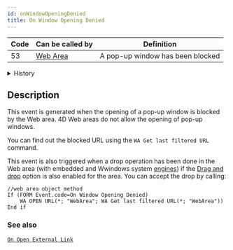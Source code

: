 ```yaml
---
id: onWindowOpeningDenied
title: On Window Opening Denied
---
```


|Code|Can be called by|Definition|  
|---|---|---|
|53|[Web Area](FormObjects/webArea_overview.md)|A pop-up window has been blocked|

<details><summary>History</summary>
|Version|Changes|
|---|---|
|v19 R5|Triggered on drop
</details>

## Description

This event is generated when the opening of a pop-up window is blocked by the Web area. 4D Web areas do not allow the opening of pop-up windows.

You can find out the blocked URL using the `WA Get last filtered URL` command.

This event is also triggered when a drop operation has been done in the Web area (with embedded and Wwindows system [engines](properties_WebArea.md#use-embedded-web-rendering-engine)) if the [Drag and drop](FormObjects/webArea_Overview.md#user-interface) option is also enabled for the area. You can accept the drop by calling:

```4d
//web area object method
If (FORM Event.code=On Window Opening Denied)
	WA OPEN URL(*; "WebArea"; WA Get last filtered URL(*; "WebArea"))
End if 

```


### See also
[`On Open External Link`](onOpenExternalLink.md)